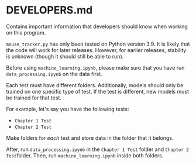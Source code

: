 # DEVELOPERS.md
Contains important information that developers should know when working on this program.

`mouse_tracker.py` has only been tested on Python version 3.9. It is likely that the code will work for later releases. However, for earlier releases, stability is unknown (though it should still be able to run).

Before using `machine_learning.ipynb`, please make sure that you have run `data_processing.ipynb` on the data first.

Each test must have different folders. Additionally, models should only be trained on one specific type of test. If the test is different, new models must be trained for that test.

For example, let's say you have the following tests:
- `Chapter 1 Test`
- `Chapter 2 Test`

Make folders for *each* test and store data in the folder that it belongs.

After, run `data_processing.ipynb` in the `Chapter 1 Test` folder and `Chapter 2 Test`folder. Then, run `machine_learning.ipynb` inside both folders.
